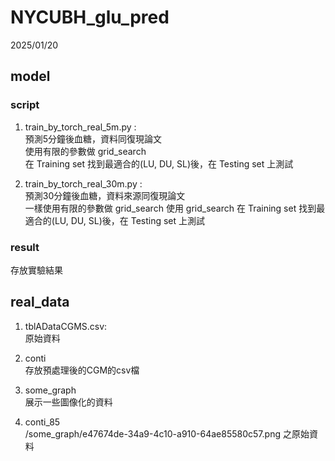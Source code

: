 # NYCUBH_glu_pred
2025/01/20

## model
### script
1. train_by_torch_real_5m.py :  
預測5分鐘後血糖，資料同復現論文  
使用有限的參數做 grid_search  
在 Training set 找到最適合的(LU, DU, SL)後，在 Testing set 上測試

3. train_by_torch_real_30m.py :  
預測30分鐘後血糖，資料來源同復現論文  
一樣使用有限的參數做 grid_search
使用 grid_search 在 Training set 找到最適合的(LU, DU, SL)後，在 Testing set 上測試

### result
存放實驗結果
## real_data
1. tblADataCGMS.csv:  
原始資料

2. conti  
存放預處理後的CGM的csv檔

3. some_graph  
展示一些圖像化的資料

4. conti_85  
/some_graph/e47674de-34a9-4c10-a910-64ae85580c57.png 之原始資料
